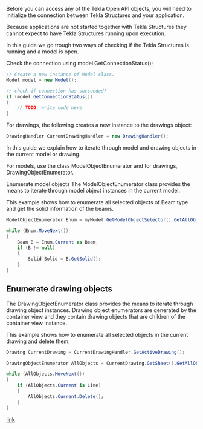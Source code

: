 Before you can access any of the Tekla Open API objects, you will need to initialize the connection between Tekla Structures and your application.

Because applications are not started together with Tekla Structures they cannot expect to have Tekla Structures running upon execution.

In this guide we go trough two ways of checking if the Tekla Structures is running and a model is open.

Check the connection using model.GetConnectionStatus();

```csharp
// Create a new instance of Model class. 
Model model = new Model();

// check if connection has succeeded?
if (model.GetConnectionStatus())
{ 
    // TODO: write code here 
}
```

For drawings, the following creates a new instance to the drawings object:

```csharp
DrawingHandler CurrentDrawingHandler = new DrawingHandler();
```

In this guide we explain how to iterate through model and drawing objects in the current model or drawing.

For models, use the class ModelObjectEnumerator and for drawings, DrawingObjectEnumerator.

Enumerate model objects
The ModelObjectEnumerator class provides the means to iterate through model object instances in the current model.

This example shows how to enumerate all selected objects of Beam type and get the solid information of the beams.

```csharp
ModelObjectEnumerator Enum = myModel.GetModelObjectSelector().GetAllObjects();

while (Enum.MoveNext())
{
    Beam B = Enum.Current as Beam;
    if (B != null)
    {
        Solid Solid = B.GetSolid();
    }
}
```

## Enumerate drawing objects
The DrawingObjectEnumerator class provides the means to iterate through drawing object instances. Drawing object enumerators are generated by the container view and they contain drawing objects that are children of the container view instance.

This example shows how to enumerate all selected objects in the current drawing and delete them.

```csharp
Drawing CurrentDrawing = CurrentDrawingHandler.GetActiveDrawing();

DrawingObjectEnumerator AllObjects = CurrentDrawing.GetSheet().GetAllObjects();

while (AllObjects.MoveNext())
{
    if (AllObjects.Current is Line)
    {
        AllObjects.Current.Delete();
    }
}
```

[link](https://developer.tekla.com/tekla-structures/documentation/creating-applications)
